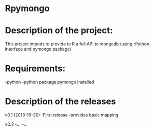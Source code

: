 Rpymongo
========

# Description of the project: 
This project intends to provide to R a full API to mongodb (using rPython interface and pymongo package)


# Requirements:
-python
-python package pymongo installed


# Description of the releases
v0.1 (2013-10-30)
-First release
-provides basic mapping 

v0.2 
-...
-...
